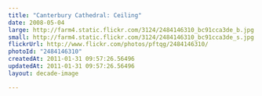 ```yaml
---
title: "Canterbury Cathedral: Ceiling"
date: 2008-05-04
large: http://farm4.static.flickr.com/3124/2484146310_bc91cca3de_b.jpg
small: http://farm4.static.flickr.com/3124/2484146310_bc91cca3de_s.jpg
flickrUrl: http://www.flickr.com/photos/pftqg/2484146310/
photoId: "2484146310"
createdAt: 2011-01-31 09:57:26.56496
updatedAt: 2011-01-31 09:57:26.56496
layout: decade-image

---
```


